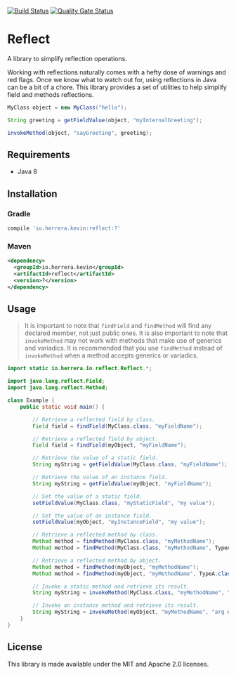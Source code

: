 [![Build Status](https://travis-ci.org/kherge/java.reflect.svg?branch=master)](https://travis-ci.org/kherge/java.reflect)
[![Quality Gate Status](https://sonarcloud.io/api/project_badges/measure?project=kherge_java.reflect&metric=alert_status)](https://sonarcloud.io/dashboard?id=kherge_java.reflect)

Reflect
=======

A library to simplify reflection operations.

Working with reflections naturally comes with a hefty dose of warnings and red flags. Once we know
what to watch out for, using reflections in Java can be a bit of a chore. This library provides a
set of utilities to help simplify field and methods reflections.

```java
MyClass object = new MyClass("hello");

String greeting = getFieldValue(object, "myInternalGreeting");

invokeMethod(object, "sayGreeting", greeting);
```

Requirements
------------

- Java 8

Installation
------------

### Gradle

```groovy
compile 'io.herrera.kevin:reflect:?'
```

### Maven

```xml
<dependency>
  <groupId>io.herrera.kevin</groupId>
  <artifactId>reflect</artifactId>
  <version>?</version>
</dependency>
```

Usage
-----

> It is important to note that `findField` and `findMethod` will find any declared member, not just
> public ones. It is also important to note that `invokeMethod` may not work with methods that make
> use of generics and variadics. It is recommended that you use `findMethod` instead of
> `invokeMethod` when a method accepts generics or variadics.

```java
import static io.herrera.io.reflect.Reflect.*;

import java.lang.reflect.Field;
import java.lang.reflect.Method;

class Example {
    public static void main() {

        // Retrieve a reflected field by class.
        Field field = findField(MyClass.class, "myFieldName");

        // Retrieve a reflected field by object.
        Field field = findField(myObject, "myFieldName");

        // Retrieve the value of a static field.
        String myString = getFieldValue(MyClass.class, "myFieldName");

        // Retrieve the value of an instance field.
        String myString = getFieldValue(myObject, "myFieldName");

        // Set the value of a static field.
        setFieldValue(MyClass.class, "myStaticField", "my value");

        // Set the value of an instance field.
        setFieldValue(myObject, "myInstanceField", "my value");

        // Retrieve a reflected method by class.
        Method method = findMethod(MyClass.class, "myMethodName");
        Method method = findMethod(MyClass.class, "myMethodName", TypeA.class, TypeB.class); // etc.

        // Retrieve a reflected method by object.
        Method method = findMethod(myObject, "myMethodName");
        Method method = findMethod(myObject, "myMethodName", TypeA.class, TypeB.class); // etc.

        // Invoke a static method and retrieve its result.
        String myString = invokeMethod(MyClass.class, "myMethodName", "arg A", "arg B"); // etc.

        // Invoke an instance method and retrieve its result.
        String myString = invokeMethod(myObject, "myMethodName", "arg A", "arg B"); // etc.
    }
}
```

License
-------

This library is made available under the MIT and Apache 2.0 licenses.
